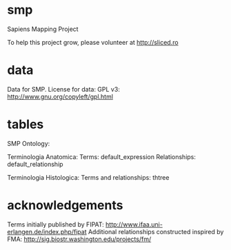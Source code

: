 smp
===

Sapiens Mapping Project

To help this project grow, please volunteer at http://sliced.ro

data
====

Data for SMP. License for data: GPL v3: http://www.gnu.org/copyleft/gpl.html

tables
======

SMP Ontology:

Terminologia Anatomica:
Terms:              default_expression
Relationships:     default_relationship

Terminologia Histologica:
Terms and relationships: thtree

acknowledgements
================

Terms initially published by FIPAT: http://www.ifaa.uni-erlangen.de/index.php/fipat
Additional relationships constructed inspired by FMA: http://sig.biostr.washington.edu/projects/fm/
